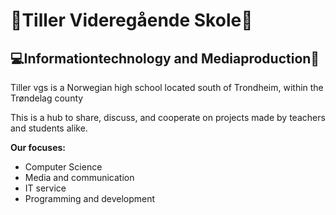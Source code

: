 # 🏫Tiller Videregående Skole🏫
## 💻Informationtechnology and Mediaproduction🎥

Tiller vgs is a Norwegian high school located south of Trondheim, within the Trøndelag county

This is a hub to share, discuss, and cooperate on projects made by teachers and students alike.

**Our focuses:**
- Computer Science
- Media and communication
- IT service
- Programming and development
